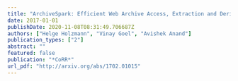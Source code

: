 ```yaml
---
title: "ArchiveSpark: Efficient Web Archive Access, Extraction and Derivation"
date: 2017-01-01
publishDate: 2020-11-08T08:31:49.706687Z
authors: ["Helge Holzmann", "Vinay Goel", "Avishek Anand"]
publication_types: ["2"]
abstract: ""
featured: false
publication: "*CoRR*"
url_pdf: "http://arxiv.org/abs/1702.01015"
---
```


